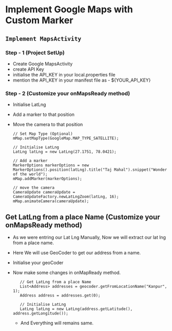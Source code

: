 # Implement Google Maps with Custom Marker

## `Implement MapsActivity`
### Step - 1 (Project SetUp)
  - Create Google MapsActivity 
  - create API Key
  - initialise the API_KEY in your local.properties file
  - mention the API_KEY in your manifest file as - ${YOUR_API_KEY}

### Step - 2 (Customize your onMapsReady method)
  - Initialise LatLng
  - Add a marker to that position
  - Move the camera to that position

        // Set Map Type (Optional)
        mMap.setMapType(GoogleMap.MAP_TYPE_SATELLITE);

        // Initialise LatLng
        LatLng latLng = new LatLng(27.1751, 78.0421);
        
        // Add a marker
        MarkerOptions markerOptions = new MarkerOptions().position(latLng).title("Taj Mahal").snippet("Wonder of the world");
        mMap.addMarker(markerOptions);
        
        // move the camera
        CameraUpdate cameraUpdate = CameraUpdateFactory.newLatLngZoom(latLng, 16);
        mMap.animateCamera(cameraUpdate);

 ## Get LatLng from a place Name (Customize your onMapsReady method)
   - As we were entring our Lat Lng Manually, Now we will extract our lat lng from a place name.
   - Here We will use GeoCoder to get our address from a name.

   - Initialise your geoCoder

   - Now make some changes in onMapReady method.
     
            // Get LatLng from a place Name
            List<Address> addresses = geocoder.getFromLocationName("Kanpur", 1);
            Address address = addresses.get(0);

            // Initialise LatLng
            LatLng latLng = new LatLng(address.getLatitude(), address.getLongitude());
     - And Everything will remains same.

    
